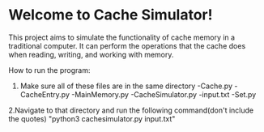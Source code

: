 # Welcome to Cache Simulator!

This project aims to simulate the functionality of cache memory in a traditional computer. It can perform the operations that the cache does when reading, writing, and working with memory.

How to run the program:
1. Make sure all of these files are in the same directory
  -Cache.py
  -CacheEntry.py
  -MainMemory.py
  -CacheSimulator.py
  -input.txt
  -Set.py
  
2.Navigate to that directory and run the following command(don't include the quotes)
  "python3 cachesimulator.py input.txt"
